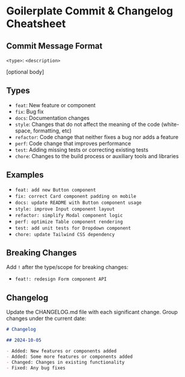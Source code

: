 # Goilerplate Commit & Changelog Cheatsheet

## Commit Message Format

`<type>`: `<description>`

[optional body]

## Types

- `feat`: New feature or component
- `fix`: Bug fix
- `docs`: Documentation changes
- `style`: Changes that do not affect the meaning of the code (white-space, formatting, etc)
- `refactor`: Code change that neither fixes a bug nor adds a feature
- `perf`: Code change that improves performance
- `test`: Adding missing tests or correcting existing tests
- `chore`: Changes to the build process or auxiliary tools and libraries

## Examples

- `feat: add new Button component`
- `fix: correct Card component padding on mobile`
- `docs: update README with Button component usage`
- `style: improve Input component layout`
- `refactor: simplify Modal component logic`
- `perf: optimize Table component rendering`
- `test: add unit tests for Dropdown component`
- `chore: update Tailwind CSS dependency`

## Breaking Changes

Add `!` after the type/scope for breaking changes:

- `feat!: redesign Form component API`

## Changelog

Update the CHANGELOG.md file with each significant change. Group changes under the current date:

```markdown
# Changelog

## 2024-10-05

- Added: New features or components added
- Added: Some more features or components added
- Changed: Changes in existing functionality
- Fixed: Any bug fixes
```
